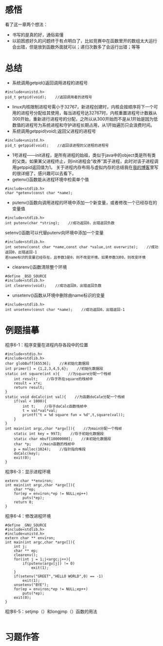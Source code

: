 # 感悟
看了这一章两个想法：
- 书写的是真的好，通俗易懂
- 以前困惑好久的问题终于有点明白了，比如竞赛中在函数里开的数组太大运行会出错，但是放到函数外面就可以；递归次数多了会运行出错；等等

# 总结
- 系统调用getpid()返回调用进程的进程号
```
#include<unistd.h>
pid_t getpid(void);    //返回调用者的进程号
```
- linux内核限制进程号需小于32767，新进程创建时，内核会按顺序将下一个可用的进程号分配给其使用，每当进程号达32767时，内核重置进程号计数器从300开始，重新进行进程号的分配，之所以从300开始而不是从1开始是因为低数值的进程号为系统进程和守护进程长期占用，从1开始遍历只会浪费时间。
- 系统调用getppid(void);返回父进程的进程号
```
#include<unistd.h>
pid_t getppid(void);    //返回该进程的父进程的进程号
```
- 1号进程——init进程，是所有进程的始祖，类似于java中的object类是所有类的父类。如果某父进程终止，则init进程会“收养”其子进程，此时对该子进程调用getppid返回值为1。
关于进程内存布局与虚拟内存的总结我在[我的博客](http://www.chenghuili.cn/2017/12/27/%E8%BF%9B%E7%A8%8B%E4%B8%8E%E8%99%9A%E6%8B%9F%E5%86%85%E5%AD%98/)里写的很详细了，感兴趣可以去看下。
- getenv()函数能从进程环境中检索单个值
```
#include<stdlib.h>
char *getenv(const char *name);
```
- putenv()函数向调用进程的环境中添加一个新变量，或者修改一个已经存在的变量值
```
#include<stdlib.h>
int putenv(char *string);    //成功返回0，出错返回负数
```
setenv()函数可以代替putenv向环境中添加一个变量
```
#include<stdlib.h>
int setenv(const char *name,const char *value,int overwrite);    //成功返回0，出错返回-1
若name标识的变量已经存在，且参数3是0，则不改变环境，如果参数3非0，则改变环境
```
- clearenv()函数清除整个环境
```
#define _BSD_SOURCE
#include<stdlib.h>
int clearenv(void);    //成功返回0，出错返回负数
```
- unsetenv()函数从环境中删除由name标识的变量
```
#include<stdlib.h>
int unsetenv(const char *name);    //成功返回0，出错返回-1
```

# 例题描摹
程序6-1：程序变量在进程内存各段中的位置
```
#include<stdio.h>
#include<stdlib.h>
char globBuff[65536];    //未初始化数据段
int primer[] = {1,2,3,4,5,6};    //初始化数据段
static int square(int x){    //为square分配一个栈帧
    int result;    //存于所在square的栈帧中
    result = x*x;
    return result;
}
static void doCalc(int val){    //为函数doCale分配一个栈帧
    if(val < 1000){
        int t;    //存于doCalc函数栈帧中
        t = val*val*val;
        printf("t = %d square fun = %d",t,square(val));
    }
}
int main(int argc,char *argv[]){    //为main分配一个栈帧
    static int key = 9973;    //存于初始化数据段
    static char mbuf[10000000];    //未初始化数据段
    char *p;    //main函数的栈帧中
    p = malloc(1024);    //指针指向堆段
    doCalc(key);
    exit(0);
}
```
程序6-3：显示进程环境
```
extern char **environ;
int main(int argc,char *argv[]){
    char **ep;
    for(ep = environ;*ep != NULL;ep++)
        puts(*ep);
    return 0;
}
```
程序6-4：修改进程环境
```
#define _GNU_SOURCE
#include<stdlib.h>
#include<unistd.h>
extern char ** environ;
int main(int argc,char *argv[]){
    int j;
    char ** ep;
    clearenv();
    for(int j = 1;j<argc;j++){
        if(putenv(argv[j]) != 0)
            exit(1);
    }
    if(setenv("GREET","HELLO WORLD",0) == -1)
        exit(1);
    unsetenv("BYE");
    for(ep = environ;*ep != NULL;ep++)
        puts(*ep);
    exit(0);
}
```
程序6-5：setjmp（）和longjmp（）函数的用法
```

```

# 习题作答
